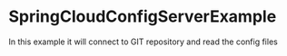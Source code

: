 # SpringCloudConfigServerExample

In this example it will connect to GIT repository and read the config files 
